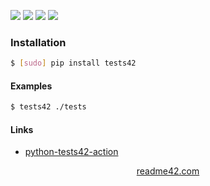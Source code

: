<!--
https://readme42.com
-->



[![](https://img.shields.io/badge/OS-Unix-blue.svg?longCache=True)]()
[![](https://img.shields.io/pypi/v/tests42.svg?maxAge=3600)](https://pypi.org/project/tests42/)
[![](https://img.shields.io/badge/License-Unlicense-blue.svg?longCache=True)](https://unlicense.org/)
[![](https://github.com/andrewp-as-is/tests42/workflows/tests42/badge.svg)](https://github.com/andrewp-as-is/tests42/actions)

### Installation
```bash
$ [sudo] pip install tests42
```

#### Examples
```bash
$ tests42 ./tests
```

#### Links
+   [python-tests42-action](https://github.com/andrewp-as-is/python-tests42-action)

<p align="center">
    <a href="https://readme42.com/">readme42.com</a>
</p>
